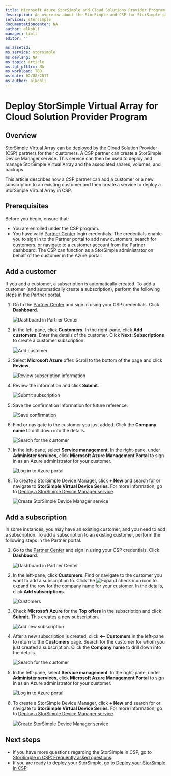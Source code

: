 ```yaml
---
title: Microsoft Azure StorSimple and Cloud Solutions Provider Program Overview | Microsoft Docs
description: An overview about the StorSimple and CSP for StorSimple partners.
services: storsimple
documentationcenter: NA
author: alkohli
manager: timlt
editor: ''

ms.assetid: 
ms.service: storsimple
ms.devlang: NA
ms.topic: article
ms.tgt_pltfrm: NA
ms.workload: TBD
ms.date: 02/08/2017
ms.author: alkohli
---
```


# Deploy StorSimple Virtual Array for Cloud Solution Provider Program

## Overview

StorSimple Virtual Array can be deployed by the Cloud Solution Provider (CSP) partners for their customers. A CSP partner can create a StorSimple Device Manager service. This service can then be used to deploy and manage StorSimple Virtual Array and the associated shares, volumes, and backups.

This article describes how a CSP partner can add a customer or a new subscription to an existing customer and then create a service to deploy a StorSimple Virtual Array in CSP.

## Prerequisites

Before you begin, ensure that:

- You are enrolled under the CSP program.
- You have valid [Partner Center](http://partnercenter.microsoft.com/) login credentials. The credentials enable you to sign in to the Partner portal to add new customers, search for customers, or navigate to a customer account from the Partner dashboard. The CSP can function as a StorSimple administrator on behalf of the customer in the Azure portal.
                             
## Add a customer

If you add a customer, a subscription is automatically created. To add a customer (and automatically create a subscription), perform the following steps in the Partner portal.

1. Go to the [Partner Center](http://partnercenter.microsoft.com/) and sign in using your CSP credentials. Click **Dashboard**.

     ![Dashboard in Partner Center](./media/storsimple-partner-csp-deploy/image1.png)
                              
2. In the left-pane, click **Customers**. In the right-pane, click **Add customers**. Enter the details of the customer. Click **Next: Subscriptions** to create a customer subscription.

    ![Add customer](./media/storsimple-partner-csp-deploy/image2.png)

3.  Select **Microsoft Azure** offer. Scroll to the bottom of the page and click **Review**.

    ![Review subscription information](./media/storsimple-partner-csp-deploy/image3.png)
                              
4. Review the information and click **Submit**.

    ![Submit subscription](./media/storsimple-partner-csp-deploy/image4.png)

5. Save the confirmation information for future reference.

    ![Save confirmation](./media/storsimple-partner-csp-deploy/image5.png)

6. Find or navigate to the customer you just added. Click the **Company name** to drill down into the details.

    ![Search for the customer](./media/storsimple-partner-csp-deploy/image6.png)  

7. In the left-pane, select **Service management**. In the right-pane, under **Administer services**, click **Microsoft Azure Management Portal** to sign in as an Azure administrator for your customer.

    ![Log in to Azure portal](./media/storsimple-partner-csp-deploy/image9.png)

8. To create a StorSimple Device Manager, click **+ New** and search for or navigate to **StorSimple Virtual Device Series**. For more information, go to [Deploy a StorSimple Device Manager service](storsimple-virtual-array-manage-service.md).

    ![Create StorSimple Device Manager service](./media/storsimple-partner-csp-deploy/image8.png)


## Add a subscription

In some instances, you may have an existing customer, and you need to add a subscription. To add a subscription to an existing customer, perform the following steps in the Partner portal.

1. Go to the [Partner Center](http://partnercenter.microsoft.com/) and sign in using your CSP credentials. Click **Dashboard**.

     ![Dashboard in Partner Center](./media/storsimple-partner-csp-deploy/image1.png)
                              
2. In the left-pane, click **Customers**. Find or navigate to the customer you want to add a subscription to. Click the ![Expand check icon](./media/storsimple-partner-csp-deploy/expand_pane_icon.png) icon to expand the row for the company name for your customer. In the details, click **Add subscriptions**.

    ![Customers](./media/storsimple-partner-csp-deploy/image10.png)

3. Check **Microsoft Azure** for the **Top offers** in the subscription and click **Submit**. This creates a new subscription.

    ![Add new subscription](./media/storsimple-partner-csp-deploy/image11.png)

6. After a new subscription is created, click **<-- Customers** in the left-pane to return to the **Customers** page. Search for the customer for whom you just created a subscription. Click the **Company name** to drill down into the details.

    ![Search for the customer](./media/storsimple-partner-csp-deploy/image6.png)  

7. In the left-pane, select **Service management**. In the right-pane, under **Administer services**, click **Microsoft Azure Management Portal** to sign in as an Azure administrator for your customer.

    ![Log in to Azure portal](./media/storsimple-partner-csp-deploy/image9.png)

8. To create a StorSimple Device Manager, click **+ New** and search for or navigate to **StorSimple Virtual Device Series**. For more information, go to [Deploy a StorSimple Device Manager service](storsimple-virtual-array-manage-service.md).

    ![Create StorSimple Device Manager service](./media/storsimple-partner-csp-deploy/image8.png)

## Next steps

- If you have more questions regarding the StorSimple in CSP, go to [StorSimple in CSP: Frequently asked questions](storsimple-partner-csp-faq.md).
- If you are ready to deploy your StorSimple, go to [Deploy your StorSimple in CSP](storsimple-partner-csp-deploy.md).
